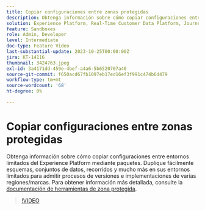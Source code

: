```yaml
---
title: Copiar configuraciones entre zonas protegidas
description: Obtenga información sobre cómo copiar configuraciones entre entornos limitados del Experience Platform mediante paquetes. Replicar fácilmente esquemas, conjuntos de datos, recorridos y mucho más en los entornos limitados.
solution: Experience Platform, Real-Time Customer Data Platform, Journey Optimizer
feature: Sandboxes
role: Admin, Developer
level: Intermediate
doc-type: Feature Video
last-substantial-update: 2023-10-25T00:00:00Z
jira: KT-14116
thumbnail: 3424763.jpeg
exl-id: 3a4171dd-459e-4bef-a4a6-5b6520707a40
source-git-commit: f650acd67fb1097eb17ed16ef3f991c474b6d479
workflow-type: tm+mt
source-wordcount: '68'
ht-degree: 0%

---
```


# Copiar configuraciones entre zonas protegidas

Obtenga información sobre cómo copiar configuraciones entre entornos limitados del Experience Platform mediante paquetes. Duplique fácilmente esquemas, conjuntos de datos, recorridos y mucho más en sus entornos limitados para admitir procesos de versiones e implementaciones de varias regiones/marcas. Para obtener información más detallada, consulte la [documentación de herramientas de zona protegida](https://experienceleague.adobe.com/docs/experience-platform/sandbox/ui/sandbox-tooling.html).

>[!VIDEO](https://video.tv.adobe.com/v/3424763/?learn=on)
